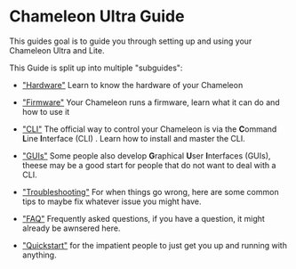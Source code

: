 # Chameleon Ultra Guide

This guides goal is to guide you through setting up and using your Chameleon Ultra and Lite.

This Guide is split up into multiple "subguides":

- ["Hardware"](./hardware.md) Learn to know the hardware of your Chameleon

- ["Firmware"](./firmware.md) Your Chameleon runs a firmware, learn what it can do and how to use it

- ["CLI"](./cli.md) The official way to control your Chameleon is via the **C**ommand **L**ine **I**nterface (CLI) . Learn how to install and master the CLI.

- ["GUIs"](./gui.md) Some people also develop **G**raphical **U**ser **I**nterfaces (GUIs), theese may be a good start for people that do not want to deal with a CLI.

- ["Troubleshooting"](./troubleshooting.md) For when things go wrong, here are some common tips to maybe fix whatever issue you might have.

- ["FAQ"](./faq.md) Frequently asked questions, if you have a question, it might already be awnsered here.

- ["Quickstart"](./quickstart.md) for the impatient people to just get you up and running with anything.
